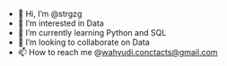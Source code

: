 - 👋 Hi, I’m @strgzg
- 👀 I’m interested in Data
- 🌱 I’m currently learning Python and SQL
- 💞️ I’m looking to collaborate on Data
- 📫 How to reach me @wahyudi.conctacts@gmail.com

<!---
strgzg/strgzg is a ✨ special ✨ repository because its `README.md` (this file) appears on your GitHub profile.
You can click the Preview link to take a look at your changes.
--->
